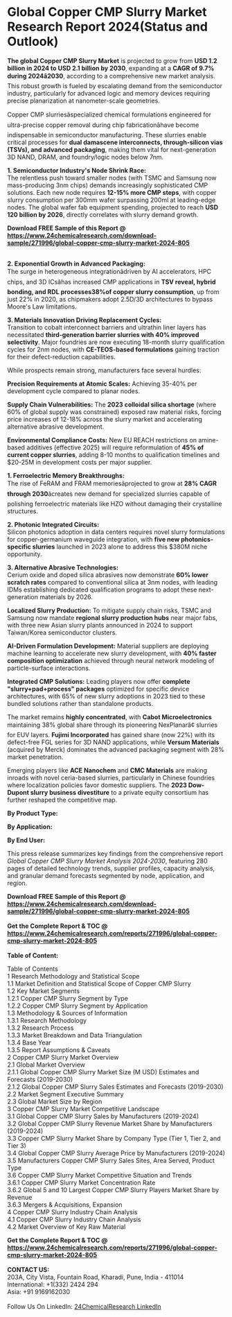 <h1>Global Copper CMP Slurry Market Research Report 2024(Status and Outlook)</h1><p><strong>The global Copper CMP Slurry Market</strong> is projected to grow from <strong>USD 1.2 billion in 2024 to USD 2.1 billion by 2030</strong>, expanding at a <strong>CAGR of 9.7% during 2024â2030</strong>, according to a comprehensive new market analysis. This robust growth is fueled by escalating demand from the semiconductor industry, particularly for advanced logic and memory devices requiring precise planarization at nanometer-scale geometries.</p><p>Copper CMP slurriesâspecialized chemical formulations engineered for ultra-precise copper removal during chip fabricationâhave become indispensable in semiconductor manufacturing. These slurries enable critical processes for <strong>dual damascene interconnects, through-silicon vias (TSVs), and advanced packaging</strong>, making them vital for next-generation 3D NAND, DRAM, and foundry/logic nodes below 7nm.</p><p><strong>1. Semiconductor Industry's Node Shrink Race:</strong><br>
The relentless push toward smaller nodes (with TSMC and Samsung now mass-producing 3nm chips) demands increasingly sophisticated CMP solutions. Each new node requires <strong>12-15% more CMP steps</strong>, with copper slurry consumption per 300mm wafer surpassing 200ml at leading-edge nodes. The global wafer fab equipment spending, projected to reach <strong>USD 120 billion by 2026</strong>, directly correlates with slurry demand growth.</p><div><b>Download FREE Sample of this Report @ 
            <a href="https://www.24chemicalresearch.com/download-sample/271996/global-copper-cmp-slurry-market-2024-805">
            https://www.24chemicalresearch.com/download-sample/271996/global-copper-cmp-slurry-market-2024-805</a></b></div><br><p><strong>2. Exponential Growth in Advanced Packaging:</strong><br>
The surge in heterogeneous integrationâdriven by AI accelerators, HPC chips, and 3D ICsâhas increased CMP applications in <strong>TSV reveal, hybrid bonding, and RDL processes38%of copper slurry consumption</strong>, up from just 22% in 2020, as chipmakers adopt 2.5D/3D architectures to bypass Moore's Law limitations.</p><p><strong>3. Materials Innovation Driving Replacement Cycles:</strong><br>
Transition to cobalt interconnect barriers and ultrathin liner layers has necessitated <strong>third-generation barrier slurries with 40% improved selectivity</strong>. Major foundries are now executing 18-month slurry qualification cycles for 2nm nodes, with <strong>CE-TEOS-based formulations</strong> gaining traction for their defect-reduction capabilities.</p><p>While prospects remain strong, manufacturers face several hurdles:</p><p><strong>Precision Requirements at Atomic Scales:</strong> Achieving 35-40% per development cycle compared to planar nodes.</p><p><strong>Supply Chain Vulnerabilities:</strong> The <strong>2023 colloidal silica shortage</strong> (where 60% of global supply was constrained) exposed raw material risks, forcing price increases of 12-18% across the slurry market and accelerating alternative abrasive development.</p><p><strong>Environmental Compliance Costs:</strong> New EU REACH restrictions on amine-based additives (effective 2025) will require reformulation of <strong>45% of current copper slurries</strong>, adding 8-10 months to qualification timelines and $20-25M in development costs per major supplier.</p><p><strong>1. Ferroelectric Memory Breakthroughs:</strong><br>
The rise of FeRAM and FRAM memoriesâprojected to grow at <strong>28% CAGR through 2030</strong>âcreates new demand for specialized slurries capable of polishing ferroelectric materials like HZO without damaging their crystalline structures.</p><p><strong>2. Photonic Integrated Circuits:</strong><br>
Silicon photonics adoption in data centers requires novel slurry formulations for copper-germanium waveguide integration, with <strong>five new photonics-specific slurries</strong> launched in 2023 alone to address this $380M niche opportunity.</p><p><strong>3. Alternative Abrasive Technologies:</strong><br>
Cerium oxide and doped silica abrasives now demonstrate <strong>60% lower scratch rates</strong> compared to conventional silica at 3nm nodes, with leading IDMs establishing dedicated qualification programs to adopt these next-generation materials by 2026.</p><p><strong>Localized Slurry Production:</strong> To mitigate supply chain risks, TSMC and Samsung now mandate <strong>regional slurry production hubs</strong> near major fabs, with three new Asian slurry plants announced in 2024 to support Taiwan/Korea semiconductor clusters.</p><p><strong>AI-Driven Formulation Development:</strong> Material suppliers are deploying machine learning to accelerate new slurry development, with <strong>40% faster composition optimization</strong> achieved through neural network modeling of particle-surface interactions.</p><p><strong>Integrated CMP Solutions:</strong> Leading players now offer <strong>complete "slurry+pad+process" packages</strong> optimized for specific device architectures, with 65% of new slurry adoptions in 2023 tied to these bundled solutions rather than standalone products.</p><p>The market remains <strong>highly concentrated</strong>, with <strong>Cabot Microelectronics</strong> maintaining 38% global share through its pioneering NexPlanarâ¢ slurries for EUV layers. <strong>Fujimi Incorporated</strong> has gained share (now 22%) with its defect-free FGL series for 3D NAND applications, while <strong>Versum Materials</strong> (acquired by Merck) dominates the advanced packaging segment with 28% market penetration.</p><p>Emerging players like <strong>ACE Nanochem</strong> and <strong>CMC Materials</strong> are making inroads with novel ceria-based slurries, particularly in Chinese foundries where localization policies favor domestic suppliers. The <strong>2023 Dow-Dupont slurry business divestiture</strong> to a private equity consortium has further reshaped the competitive map.</p><p><strong>By Product Type:</strong></p><p><strong>By Application:</strong></p><p><strong>By End User:</strong></p><p>This press release summarizes key findings from the comprehensive report <em>Global Copper CMP Slurry Market Analysis 2024-2030</em>, featuring 280 pages of detailed technology trends, supplier profiles, capacity analysis, and granular demand forecasts segmented by node, application, and region.</p><div><b>Download FREE Sample of this Report @ 
            <a href="https://www.24chemicalresearch.com/download-sample/271996/global-copper-cmp-slurry-market-2024-805">
            https://www.24chemicalresearch.com/download-sample/271996/global-copper-cmp-slurry-market-2024-805</a></b></div><br><div><b>Get the Complete Report & TOC @ 
            <a href="https://www.24chemicalresearch.com/reports/271996/global-copper-cmp-slurry-market-2024-805">
            https://www.24chemicalresearch.com/reports/271996/global-copper-cmp-slurry-market-2024-805</a></b></div><br>
            <b>Table of Content:</b><p>Table of Contents<br />
1 Research Methodology and Statistical Scope<br />
1.1 Market Definition and Statistical Scope of Copper CMP Slurry<br />
1.2 Key Market Segments<br />
1.2.1 Copper CMP Slurry Segment by Type<br />
1.2.2 Copper CMP Slurry Segment by Application<br />
1.3 Methodology & Sources of Information<br />
1.3.1 Research Methodology<br />
1.3.2 Research Process<br />
1.3.3 Market Breakdown and Data Triangulation<br />
1.3.4 Base Year<br />
1.3.5 Report Assumptions & Caveats<br />
2 Copper CMP Slurry Market Overview<br />
2.1 Global Market Overview<br />
2.1.1 Global Copper CMP Slurry Market Size (M USD) Estimates and Forecasts (2019-2030)<br />
2.1.2 Global Copper CMP Slurry Sales Estimates and Forecasts (2019-2030)<br />
2.2 Market Segment Executive Summary<br />
2.3 Global Market Size by Region<br />
3 Copper CMP Slurry Market Competitive Landscape<br />
3.1 Global Copper CMP Slurry Sales by Manufacturers (2019-2024)<br />
3.2 Global Copper CMP Slurry Revenue Market Share by Manufacturers (2019-2024)<br />
3.3 Copper CMP Slurry Market Share by Company Type (Tier 1, Tier 2, and Tier 3)<br />
3.4 Global Copper CMP Slurry Average Price by Manufacturers (2019-2024)<br />
3.5 Manufacturers Copper CMP Slurry Sales Sites, Area Served, Product Type<br />
3.6 Copper CMP Slurry Market Competitive Situation and Trends<br />
3.6.1 Copper CMP Slurry Market Concentration Rate<br />
3.6.2 Global 5 and 10 Largest Copper CMP Slurry Players Market Share by Revenue<br />
3.6.3 Mergers & Acquisitions, Expansion<br />
4 Copper CMP Slurry Industry Chain Analysis<br />
4.1 Copper CMP Slurry Industry Chain Analysis<br />
4.2 Market Overview of Key Raw Material</p><div><b>Get the Complete Report & TOC @ 
            <a href="https://www.24chemicalresearch.com/reports/271996/global-copper-cmp-slurry-market-2024-805">
            https://www.24chemicalresearch.com/reports/271996/global-copper-cmp-slurry-market-2024-805</a></b></div><br><b>CONTACT US:</b><br>
            203A, City Vista, Fountain Road, Kharadi, Pune, India - 411014<br>
            International: +1(332) 2424 294<br>
            Asia: +91 9169162030 <br><br>
            Follow Us On LinkedIn: <a href="https://www.linkedin.com/company/24chemicalresearch/">24ChemicalResearch LinkedIn</a>
